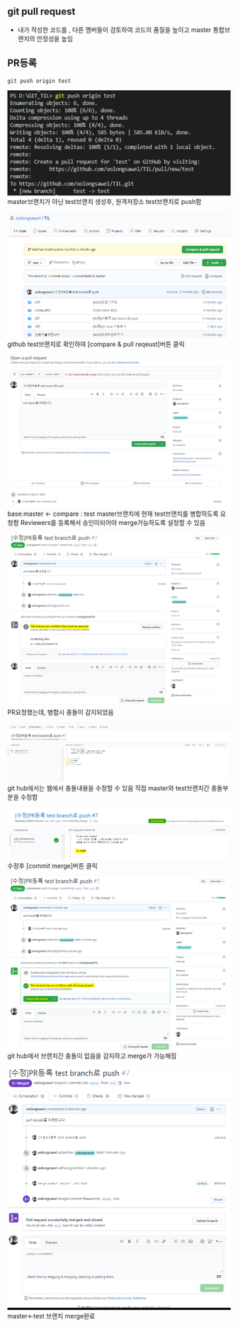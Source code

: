 ## git pull request
- 내가 작성한 코드를 , 다른 멤버들이 검토하여 코드의
품질을 높이고 master 통합브랜치의 안정성을 높임

## PR등록
```
git push origin test
```
![gitea](/SRC/GIT/2.PR2.PNG)
master브랜치가 아닌 test브랜치 생성후, 원격저장소 test브랜치로 push함

![gitea](/SRC/GIT/2.PR1.PNG)
github test브랜치로 확인하여 [compare & pull reqeust]버튼 클릭

![gitea](/SRC/GIT/2.PR3.PNG)
base:master <- compare : test 
master브랜치에 현재 test브랜치를 병합하도록 요청함
Reviewers를 등록해서 승인이되어야 merge가능하도록 설정할 수 있음

![gitea](/SRC/GIT/2.PR4.PNG)
PR요청했는데, 병합시 충돌이 감지되었음

![gitea](/SRC/GIT/2.PR5.PNG)
git hub에서는 웹에서 충돌내용을 수정할 수 있음
직접 master와 test브랜치간 충돌부분을 수정함

![gitea](/SRC/GIT/2.PR6.PNG)
수정후 [commit merge]버튼 클릭

![gitea](/SRC/GIT/2.PR7.PNG)
git hub에서 브랜치간 충돌이 없음을 감지하고 merge가 가능해짐

![gitea](/SRC/GIT/2.PR8.PNG)
master<-test 브랜치 merge완료

